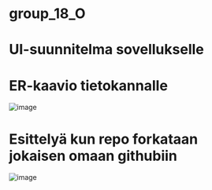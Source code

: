 
# group_18_O

# UI-suunnitelma sovellukselle

# ER-kaavio tietokannalle
![image](https://user-images.githubusercontent.com/87731856/232758358-d00e9a1e-7811-4578-a3de-22a5dc6705fa.png)

# Esittelyä kun repo forkataan jokaisen omaan githubiin
![image](https://user-images.githubusercontent.com/87731856/233630613-7da6348a-46cf-4542-b7de-87d91f3a82c0.png)
